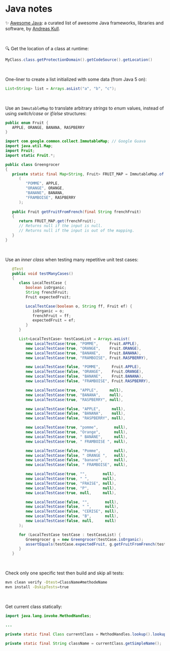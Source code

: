 # Java notes

:sparkles:  [Awesome Java](https://github.com/akullpp/awesome-java): a curated list of awesome Java frameworks, libraries and software, by [Andreas Kull](https://github.com/akullpp).

&nbsp;

:mag: Get the location of a class at runtime:

```java
MyClass.class.getProtectionDomain().getCodeSource().getLocation()
```

&nbsp;

One-liner to create a list initialized with some data (from Java 5 on):

```java
List<String> list = Arrays.asList("a", "b", "c");
```

&nbsp;

Use an `ImmutableMap` to translate arbitrary _strings_ to _enum_ values,
instead of using _switch/case_ or _if/else_ structures: 

```java
public enum Fruit {
   APPLE, ORANGE, BANANA, RASPBERRY
}
```

```java
import com.google.common.collect.ImmutableMap; // Google Guava
import java.util.Map;
import Fruit;
import static Fruit.*;

public class Greengrocer
{
   private static final Map<String, Fruit> FRUIT_MAP = ImmutableMap.of
      (
         "POMME", APPLE,
         "ORANGE", ORANGE,
         "BANANE", BANANA,
         "FRAMBOISE", RASPBERRY
      );
      
   public Fruit getFruitFromFrench(final String frenchFruit)
   {
      return FRUIT_MAP.get(frenchFruit);
      // Returns null if the input is null.
      // Returns null if the input is out of the mapping.
   }
}
```

&nbsp;

Use an _inner class_ when testing many repetitive unit test cases:

```java
   @Test
   public void testManyCases()
   {
      class LocalTestCase {
         boolean isOrganic;
         String frenchFruit;
         Fruit expectedFruit;

         LocalTestCase(boolean o, String ff, Fruit ef) {
            isOrganic = o;
            frenchFruit = ff;
            expectedFruit = ef;
         }
      }

      List<LocalTestCase> testCaseList = Arrays.asList(
         new LocalTestCase(true, "POMME",     Fruit.APPLE),
         new LocalTestCase(true, "ORANGE",    Fruit.ORANGE),
         new LocalTestCase(true, "BANANE",    Fruit.BANANA),
         new LocalTestCase(true, "FRAMBOISE", Fruit.RASPBERRY),

         new LocalTestCase(false, "POMME",     Fruit.APPLE),
         new LocalTestCase(false, "ORANGE",    Fruit.ORANGE),
         new LocalTestCase(false, "BANANE",    Fruit.BANANA),
         new LocalTestCase(false, "FRAMBOISE", Fruit.RASPBERRY),

         new LocalTestCase(true, "APPLE",     null),
         new LocalTestCase(true, "BANANA",    null),
         new LocalTestCase(true, "RASPBERRY", null),

         new LocalTestCase(false, "APPLE",     null),
         new LocalTestCase(false, "BANANA",    null),
         new LocalTestCase(false, "RASPBERRY", null),

         new LocalTestCase(true, "pomme",       null),
         new LocalTestCase(true, "Orange",      null),
         new LocalTestCase(true, " BANANE",     null),
         new LocalTestCase(true, " FRAMBOISE ", null),

         new LocalTestCase(false, "Pomme",      null),
         new LocalTestCase(false, " ORANGE ",   null),
         new LocalTestCase(false, "banane",     null),
         new LocalTestCase(false, " FRAMBOISE", null),

         new LocalTestCase(true, "",       null),
         new LocalTestCase(true, " ",      null),
         new LocalTestCase(true, "FRAISE", null),
         new LocalTestCase(true, "P",      null),
         new LocalTestCase(true, null,     null),

         new LocalTestCase(false, "",       null),
         new LocalTestCase(false, " ",      null),
         new LocalTestCase(false, "CERISE", null),
         new LocalTestCase(false, "B",      null),
         new LocalTestCase(false, null,     null)
      );

      for (LocalTestCase testCase : testCaseList) {
         Greengrocer g = new Greengrocer(testCase.isOrganic);
         assertEquals(testCase.expectedFruit, g.getFruitFromFrench(testCase.frenchFruit));
      }
   }
```

&nbsp;

Check only one specific test then build and skip all tests:
```bash
mvn clean verify -Dtest=ClassName#methodeName
mvn install -DskipTests=true
```

&nbsp;

Get current class statically:
```java
import java.lang.invoke.MethodHandles;

...

private static final Class currentClass = MethodHandles.lookup().lookupClass();

private static final String className = currentClass.getSimpleName();

```

